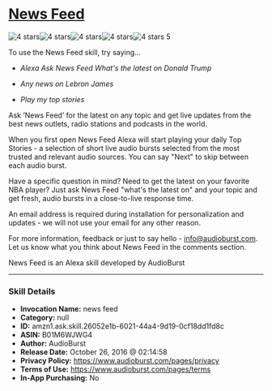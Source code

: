 # [News Feed](http://alexa.amazon.com/#skills/amzn1.ask.skill.26052e1b-6021-44a4-9d19-0cf18dd1fd8c)
![4 stars](../../images/ic_star_black_18dp_1x.png)![4 stars](../../images/ic_star_black_18dp_1x.png)![4 stars](../../images/ic_star_black_18dp_1x.png)![4 stars](../../images/ic_star_black_18dp_1x.png)![4 stars](../../images/ic_star_border_black_18dp_1x.png) 5

To use the News Feed skill, try saying...

* *Alexa Ask News Feed What's the latest on Donald Trump*

* *Any news on Lebron James*

* *Play my top stories*

Ask ’News Feed’ for the latest on any topic and get live updates from the best news outlets, radio stations and podcasts in the world. 

When you first open News Feed Alexa will start playing your daily Top Stories - a selection of short live audio bursts selected from the most trusted and relevant audio sources. You can say "Next" to skip between each audio burst. 

Have a specific question in mind? Need to get the latest on your favorite NBA player? Just ask News Feed "what's the latest on" and your topic and get fresh, audio bursts in a close-to-live response time.

An email address is required during installation for personalization and updates - we will not use your email for any other reason.

For more information, feedback or just to say hello - info@audioburst.com. Let us know what you think about News Feed in the comments section.

News Feed is an Alexa skill developed by AudioBurst

***

### Skill Details

* **Invocation Name:** news feed
* **Category:** null
* **ID:** amzn1.ask.skill.26052e1b-6021-44a4-9d19-0cf18dd1fd8c
* **ASIN:** B01M6WJWG4
* **Author:** AudioBurst
* **Release Date:** October 26, 2016 @ 02:14:58
* **Privacy Policy:** https://www.audioburst.com/pages/privacy
* **Terms of Use:** https://www.audioburst.com/pages/terms
* **In-App Purchasing:** No
